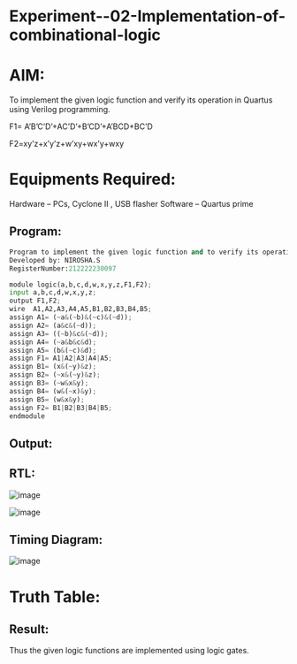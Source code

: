 # Experiment--02-Implementation-of-combinational-logic
# AIM:
To implement the given logic function and verify its operation in Quartus using Verilog programming.

F1= A’B’C’D’+AC’D’+B’CD’+A’BCD+BC’D

F2=xy’z+x’y’z+w’xy+wx’y+wxy

# Equipments Required:
Hardware – PCs, Cyclone II , USB flasher
Software – Quartus prime

## Program:
~~~.py
Program to implement the given logic function and to verify its operations in quartus using Verilog programming.
Developed by: NIROSHA.S
RegisterNumber:212222230097  

module logic(a,b,c,d,w,x,y,z,F1,F2);
input a,b,c,d,w,x,y,z;
output F1,F2;
wire  A1,A2,A3,A4,A5,B1,B2,B3,B4,B5;
assign A1= (~a&(~b)&(~c)&(~d));
assign A2= (a&c&(~d));
assign A3= ((~b)&c&(~d));
assign A4= (~a&b&c&d);
assign A5= (b&(~c)&d);
assign F1= A1|A2|A3|A4|A5;
assign B1= (x&(~y)&z);
assign B2= (~x&(~y)&z);
assign B3= (~w&x&y);
assign B4= (w&(~x)&y);
assign B5= (w&x&y);
assign F2= B1|B2|B3|B4|B5;
endmodule	
~~~
## Output:
## RTL:

![image](https://user-images.githubusercontent.com/121418437/234773695-a001b973-165e-495d-9c14-1fe2766ff089.png)

![image](https://user-images.githubusercontent.com/121418437/234773778-5de0348f-12bb-489e-8492-61c9c97d884d.png)

## Timing Diagram:

![image](https://user-images.githubusercontent.com/121418437/234774005-15fe7a76-a2a2-42df-ae7c-71518f6505a8.png)

# Truth Table:


## Result:
Thus the given logic functions are implemented using logic gates.
